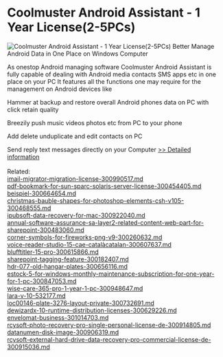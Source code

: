 # Coolmuster Android Assistant - 1 Year License(2-5PCs)
![Coolmuster Android Assistant - 1 Year License(2-5PCs)](https://mycommerce.akamaized.net/api/pimages/P300882093/BIG/300882093.PNG)
Better Manage Android Data in One Place on Windows Computer

As onestop Android managing software Coolmuster Android Assistant is fully capable of dealing with Android media contacts SMS apps etc in one place on your PC It features all the functions one may require for the management on Android devices like

 Hammer at backup and restore overall Android phones data on PC with click retain quality

 Breezily push music videos photos etc from PC to your phone

 Add delete unduplicate and edit contacts on PC

 Send reply text messages directly on your Computer
[>> Detailed information](https://secure.shareit.com/shareit/product.html?productid=300882093&affiliateid=200057808)<br/><br/>Related:
<br />[imail-migrator-migration-license-300990517.md](https://github.com/downloadplanet/downloadplanet/blob/main/imail-migrator-migration-license-300990517.md)<br />[pdf-bookmark-for-sun-sparc-solaris-server-license-300454405.md](https://github.com/downloadplanet/downloadplanet/blob/main/pdf-bookmark-for-sun-sparc-solaris-server-license-300454405.md)<br />[beispiel-300664654.md](https://github.com/downloadplanet/downloadplanet/blob/main/beispiel-300664654.md)<br />[christmas-bauble-shapes-for-photoshop-elements-csh-v105-300468555.md](https://github.com/downloadplanet/downloadplanet/blob/main/christmas-bauble-shapes-for-photoshop-elements-csh-v105-300468555.md)<br />[ipubsoft-data-recovery-for-mac-300922040.md](https://github.com/downloadplanet/downloadplanet/blob/main/ipubsoft-data-recovery-for-mac-300922040.md)<br />[annual-software-assurance-sa-layer2-related-content-web-part-for-sharepoint-300483060.md](https://github.com/downloadplanet/downloadplanet/blob/main/annual-software-assurance-sa-layer2-related-content-web-part-for-sharepoint-300483060.md)<br />[corner-symbols-for-fireworks-png-v9-300260632.md](https://github.com/downloadplanet/downloadplanet/blob/main/corner-symbols-for-fireworks-png-v9-300260632.md)<br />[voice-reader-studio-15-cae-catalàcatalan-300607637.md](https://github.com/downloadplanet/downloadplanet/blob/main/voice-reader-studio-15-cae-catalàcatalan-300607637.md)<br />[blufftitler-15-pro-300615866.md](https://github.com/downloadplanet/downloadplanet/blob/main/blufftitler-15-pro-300615866.md)<br />[sharepoint-tagging-feature-300182407.md](https://github.com/downloadplanet/downloadplanet/blob/main/sharepoint-tagging-feature-300182407.md)<br />[hdr-077-old-hangar-plates-300656116.md](https://github.com/downloadplanet/downloadplanet/blob/main/hdr-077-old-hangar-plates-300656116.md)<br />[estock-5-for-windows-monthly-maintenance-subscription-for-one-year-for-1-pc-300847053.md](https://github.com/downloadplanet/downloadplanet/blob/main/estock-5-for-windows-monthly-maintenance-subscription-for-one-year-for-1-pc-300847053.md)<br />[wise-care-365-pro-1-year-1-pc-300948647.md](https://github.com/downloadplanet/downloadplanet/blob/main/wise-care-365-pro-1-year-1-pc-300948647.md)<br />[lara-v-10-532177.md](https://github.com/downloadplanet/downloadplanet/blob/main/lara-v-10-532177.md)<br />[loc00146-plate-3276-layout-private-300732691.md](https://github.com/downloadplanet/downloadplanet/blob/main/loc00146-plate-3276-layout-private-300732691.md)<br />[dewizardx-10-runtime-distribution-licenses-300629226.md](https://github.com/downloadplanet/downloadplanet/blob/main/dewizardx-10-runtime-distribution-licenses-300629226.md)<br />[envelomat-business-301014703.md](https://github.com/downloadplanet/downloadplanet/blob/main/envelomat-business-301014703.md)<br />[rcysoft-photo-recovery-pro-single-personal-license-de-300914805.md](https://github.com/downloadplanet/downloadplanet/blob/main/rcysoft-photo-recovery-pro-single-personal-license-de-300914805.md)<br />[datanumen-disk-image-300906319.md](https://github.com/downloadplanet/downloadplanet/blob/main/datanumen-disk-image-300906319.md)<br />[rcysoft-external-hard-drive-data-recovery-pro-commercial-license-de-300915036.md](https://github.com/downloadplanet/downloadplanet/blob/main/rcysoft-external-hard-drive-data-recovery-pro-commercial-license-de-300915036.md)